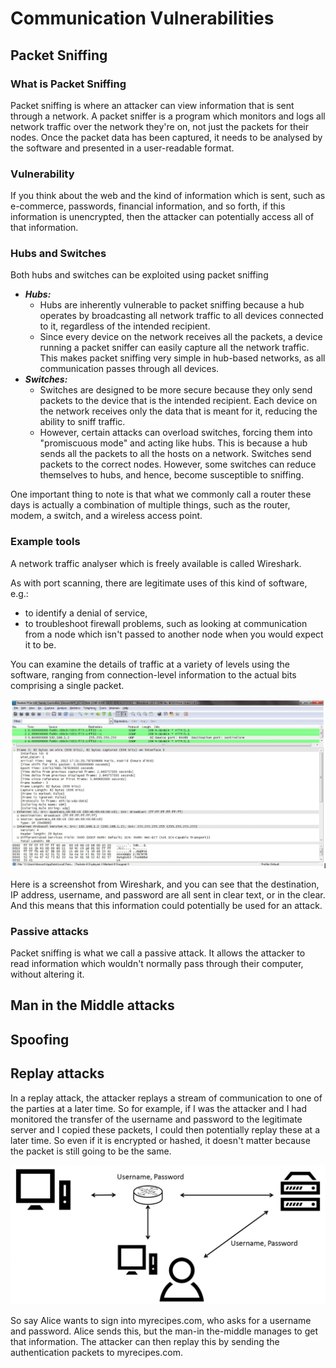# Communication Vulnerabilities

## Packet Sniffing

### What is Packet Sniffing

Packet sniffing is where an attacker can view information that is sent through a network. A packet sniffer is a program which monitors and logs all network traffic over the network they're on, not just the packets for their nodes. Once the packet data has been captured, it needs to be analysed by the software and presented in a user-readable format. 

### Vulnerability

If you think about the web and the kind of information which is sent, such as e-commerce, passwords, financial information, and so forth, if this information is unencrypted, then the attacker can potentially access all of that information.

### Hubs and Switches

Both hubs and switches can be exploited using packet sniffing

* ***Hubs:***
    * Hubs are inherently vulnerable to packet sniffing because a hub operates by broadcasting all network traffic to all devices connected to it, regardless of the intended recipient.
    * Since every device on the network receives all the packets, a device running a packet sniffer can easily capture all the network traffic. This makes packet sniffing very simple in hub-based networks, as all communication passes through all devices.
* ***Switches:***
    * Switches are designed to be more secure because they only send packets to the device that is the intended recipient. Each device on the network receives only the data that is meant for it, reducing the ability to sniff traffic.
    * However, certain attacks can overload switches, forcing them into "promiscuous mode" and acting like hubs. This is because a hub sends all the packets to all the hosts on a network. Switches send packets to the correct nodes. However, some switches can reduce themselves to hubs, and hence, become susceptible to sniffing. 
    

One important thing to note is that what we commonly call a router these days is actually a combination of multiple things, such as the router, modem, a switch, and a wireless access point. 

### Example tools

A network traffic analyser which is freely available is called Wireshark. 

As with port scanning, there are legitimate uses of this kind of software, e.g.:
* to identify a denial of service, 
* to troubleshoot firewall problems, such as looking at communication from a node which isn't passed to another node when you would expect it to be. 

You can examine the details of traffic at a variety of levels using the software, ranging from connection-level information to the actual bits comprising a single packet.

![Wireshark](./images/Wireshark.png)

Here is a screenshot from Wireshark, and you can see that the destination, IP address, username, and password are all sent in clear text, or in the clear. And this means that this information could potentially be used for an attack. 

### Passive attacks
Packet sniffing is what we call a passive attack. It allows the attacker to read information which wouldn't normally pass through their computer, without altering it.

## Man in the Middle attacks



## Spoofing

## Replay attacks

In a replay attack, the attacker replays a stream of communication to one of the parties at a later time. So for example, if I was the attacker and I had monitored the transfer of the username and password to the legitimate server and I copied these packets, I could then potentially replay these at a later time. So even if it is encrypted or hashed, it doesn't matter because the packet is still going to be
the same. 

![Replay attack](./images/Replay_attack.png)

So say Alice wants to sign into myrecipes.com, who asks for a username and password. Alice sends this, but the man-in the-middle manages to get that information. The attacker can then replay this by sending the authentication packets to myrecipes.com.